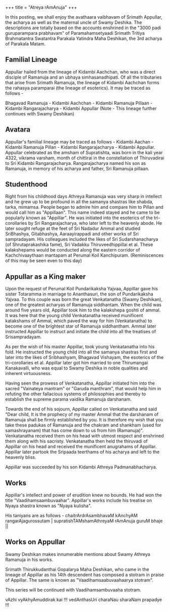 +++
title = "Atreya rAmAnuja"
+++

In this posting, we shall enjoy the avathaara vaibhavam of Srimath Appullar,
the acharya as well as the maternal uncle of Swamy Deshika. The descriptions
are totally based on the accounts enshrined in the "3000 padi guruparampara
prabhavam" of Paramahamsetyaadi Srimath Tritiya Brahmatantra Swatantra
Parakala Yatindra Maha Deshikan, the 3rd acharya of Parakala Matam.

## Familial Lineage 
Appullar hailed from the lineage of Kidambi Aachchan, who was a direct
disciple of Ramanuja and an ubhaya simhasanadhipati. Of all the tributaries
that arise from Srimath Ramanuja, the lineage of Kidambi Aachchan forms the
rahasya paramparai (the lineage of esoterics). It may be traced as follows -

Bhagavad Ramanuja - Kidambi Aachchan - Kidambi Ramanuja Pillaan - Kidambi
Rangarajacharya - Kidambi Appullar (Note - This lineage further continues
with Swamy Deshikan)

## Avatara
Appullar's familial lineage may be traced as follows - Kidambi Aachan -
Kidambi Ramanuja Pillan - Kidambi Rangarajacharya - Kidambi Appullar.
Appullar celebrated as the amsham of Supratishta, was born in the kali year
4322, vikrama varsham, month of chittirai in the constellation of
Thiruvadirai to Sri Kidambi Rangarajacharya. Rangarajacharya named his son
as Ramanuja, in memory of his acharya and father, Sri Ramanuja pillaan.

## Studenthood
Right from his childhood days Athreya Ramanuja was very sharp in intellect
and he grew up to be profound in all the samanya shastras like shabda,
tarka, mimamsa. People began to admire him and compare him to Pillan and
would call him as "Appillaan". This name indeed stayed and he came to be
popularly known as "Appillar".
He was initiated into the esoterics of the tri-corollaries by Sri
Rangarajacharya, who later left to the heavenly abode. He later sought
refuge at the feet of Sri Nadadur Ammal and studied SriBhashya, Gitabhashya,
Aaraayirappadi and other works of Sri sampradayam. His colleagues included
the likes of Sri Sudarshanacharya (of Shrutaprakashika fame), Sri Vadakku
Thiruveedhippillai et al. These kalakshepams would be conducted along the
eastern corridor of Kachchivaaythaan mantapam at Perumal Koil Kanchipuram.
(Reminiscences of this may be seen even to this day)

## Appullar as a King maker
Upon the request of Perumal Koil Pundarikaksha Yajvaa, Appillar gave his
sister Totaramma in marriage to Ananthasuri, the son of Pundarikaksha
Yajvaa. To this couple was born the great Venkatanatha (Swamy Deshikan), one
of the greatest acharyas of Ramanuja siddhantam. When the child was around
five years old, Appillar took him to the kalakshepa goshti of ammal. It was
here that the young child Venkatanatha received munificent katakshams of
Ammal, which paved the way for him (Venkatanatha) to become one of the
brightest star of Ramanuja siddhantham. Ammal later instructed Appillar to
instruct and initiate the child into all the treatises of Srisampradayam.

As per the wish of his master Appillar, took young Venkatanatha into his
fold. He instructed the young child into all the samanya shastras first and
later into the likes of Sribhashyam, Bhagavad Vishayam, the esoterics of the
tri-corollaries et al. Appillar later got him married to one Thirumangai
Kanakavalli, who was equal to Swamy Deshika in noble qualities and inherent
virtuousness.

Having seen the prowess of Venkatanatha, Appillar initiated him into the
sacred "Vainateya mantram" or "Garuda manthram", that would help him in
refuting the other fallacious systems of philosophies and thereby to
establish the supreme parama vaidika Ramanuja darshanam.

Towards the end of his sojourn, Appillar called on Venkatanatha and said
"Dear child, It is the prophecy of my master Ammal that the darshanam of
Ramanuja shall be firmly established by you. It is therefore my wish that
you take these padukas of Ramanuja and the chakram and shankham (used for
samashrayanam) that has come down to us from him (Ramanuja)". Venkatanatha
received them on his head with utmost respect and enshrined them along with
his sacristy. Venkatanatha then held the thiruvadi of Appillar on his head
and received the munificent anugrahams of Appillar. Appillar later partook
the Sripaada teerthams of his acharya and left to the heavenly bliss.

Appillar was succeeded by his son Kidambi Athreya Padmanabhacharya.

## Works
Appillar's intellect and power of erudition knew no bounds. He had won the
title "Vaadihamsaambuvaahar". Appillar's works include his treatise on Nyaya
shastra known as "Nyaya kulisha".

His taniyans are as follows -
chaitrArdrAsambhavaM kAnchyAM rangarAjagurossutam |
supratishTAMshamAthreyaM rAmAnuja guruM bhaje ||

## Works on Appullar
Swamy Deshikan makes innumerable mentions about Swamy Athreya Ramanuja in
his works.

Srimath Thirukkudanthai Gopalarya Maha Deshikan, who came in the lineage of
Appillar as his 14th descendent has composed a stotram in praise of
Appillar. The same is known as "Vaadihamsaabuvaahaarya stotram".

This series will be continued with Vaadihamsambuvaaha stotram.

vAzhi vyAkhyAmuddirak kai !!!
vedAnthasUri charaNau sharaNam prapadye !!!